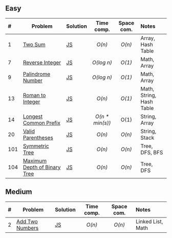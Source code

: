 ## Easy

| #    | Problem                                                                                     | Solution                          |   Time comp.    | Space com. | Notes                    |
| :--- | ------------------------------------------------------------------------------------------- | :-------------------------------- | :-------------: | :--------: | :----------------------- |
| 1    | [Two Sum](https://leetcode.com/problems/two-sum/)                                           | [JS](js/two-sum.js)               |     _O(n)_      |   _O(n)_   | Array, Hash Table        |
| 7    | [Reverse Integer](https://leetcode.com/problems/reverse-integer/)                           | [JS](js/reverse-integer.js)       |   _O(log n)_    |   _O(1)_   | Math, Array              |
| 9    | [Palindrome Number](https://leetcode.com/problems/palindrome-number/)                       | [JS](js/palindrome-number.js)     |   _O(log n)_    |   _O(1)_   | Math, Array              |
| 13   | [Roman to Integer](https://leetcode.com/problems/roman-to-integer/)                         | [JS](js/roman-to-integer.js)      |     _O(n)_      |   _O(1)_   | Math, String, Hash Table |
| 14   | [Longest Common Prefix](https://leetcode.com/problems/longest-common-prefix/)               | [JS](js/longest-common-prefix.js) | _O(n * min(s))_ |    O(1)    | String, Array            |
| 20   | [Valid Parentheses](https://leetcode.com/problems/valid-parentheses/)                       | [JS](js/valid-parentheses.js)     |     _O(n)_      |   _O(n)_   | String, Stack            |
| 101  | [Symmetric Tree](https://leetcode.com/problems/symmetric-tree/)                             | [JS](js/symmetric-tree.js)        |     _O(n)_      |   _O(n)_   | Tree, DFS, BFS           |
| 104  | [Maximum Depth of Binary Tree](https://leetcode.com/problems/maximum-depth-of-binary-tree/) | [JS](js/max-depth-binary-tree.js) |     _O(n)_      |   _O(n)_   | Tree, DFS                |


## Medium

| #    | Problem                                                           | Solution                    | Time comp. | Space com. | Notes             |
| :--- | ----------------------------------------------------------------- | :-------------------------- | :--------: | :--------: | :---------------- |
| 2    | [Add Two Numbers](https://leetcode.com/problems/add-two-numbers/) | [JS](js/add-two-numbers.js) |   _O(n)_   |   _O(n)_   | Linked List, Math |
